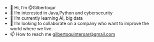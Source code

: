 - 👋 Hi, I’m @Gilbertoqar
- 👀 I’m interested in Java,Python and cybersecurity 
- 🌱 I’m currently learning AI, big data
- 💞️ I’m looking to collaborate on a company who want to improve the world where we live.
- 📫 How to reach me gilbertoquinteroar@gmail.com

<!---
Gilbertoqar/Gilbertoqar is a ✨ special ✨ repository because its `README.md` (this file) appears on your GitHub profile.
You can click the Preview link to take a look at your changes.
--->
